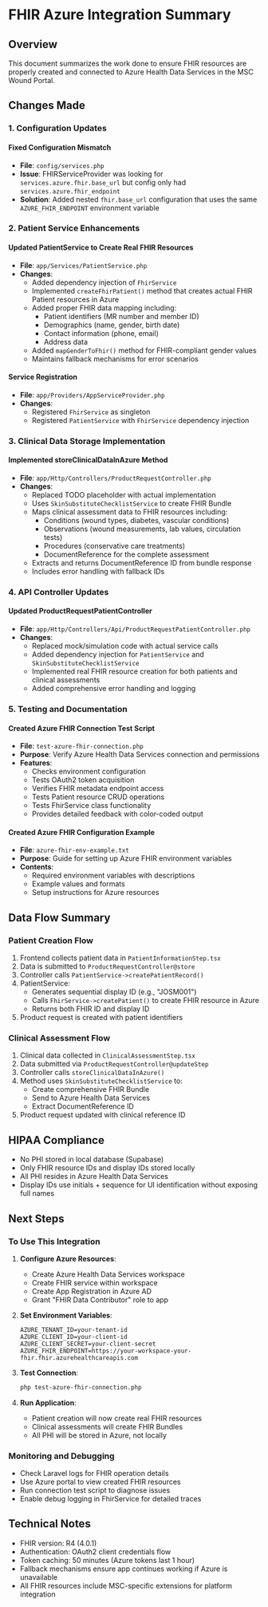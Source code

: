 # FHIR Azure Integration Summary

## Overview

This document summarizes the work done to ensure FHIR resources are properly created and connected to Azure Health Data Services in the MSC Wound Portal.

## Changes Made

### 1. Configuration Updates

#### Fixed Configuration Mismatch

- **File**: `config/services.php`
- **Issue**: FHIRServiceProvider was looking for `services.azure.fhir.base_url` but config only had `services.azure.fhir_endpoint`
- **Solution**: Added nested `fhir.base_url` configuration that uses the same `AZURE_FHIR_ENDPOINT` environment variable

### 2. Patient Service Enhancements

#### Updated PatientService to Create Real FHIR Resources

- **File**: `app/Services/PatientService.php`
- **Changes**:
  - Added dependency injection of `FhirService`
  - Implemented `createFhirPatient()` method that creates actual FHIR Patient resources in Azure
  - Added proper FHIR data mapping including:
    - Patient identifiers (MR number and member ID)
    - Demographics (name, gender, birth date)
    - Contact information (phone, email)
    - Address data
  - Added `mapGenderToFhir()` method for FHIR-compliant gender values
  - Maintains fallback mechanisms for error scenarios

#### Service Registration

- **File**: `app/Providers/AppServiceProvider.php`
- **Changes**:
  - Registered `FhirService` as singleton
  - Registered `PatientService` with `FhirService` dependency injection

### 3. Clinical Data Storage Implementation

#### Implemented storeClinicalDataInAzure Method

- **File**: `app/Http/Controllers/ProductRequestController.php`
- **Changes**:
  - Replaced TODO placeholder with actual implementation
  - Uses `SkinSubstituteChecklistService` to create FHIR Bundle
  - Maps clinical assessment data to FHIR resources including:
    - Conditions (wound types, diabetes, vascular conditions)
    - Observations (wound measurements, lab values, circulation tests)
    - Procedures (conservative care treatments)
    - DocumentReference for the complete assessment
  - Extracts and returns DocumentReference ID from bundle response
  - Includes error handling with fallback IDs

### 4. API Controller Updates

#### Updated ProductRequestPatientController

- **File**: `app/Http/Controllers/Api/ProductRequestPatientController.php`
- **Changes**:
  - Replaced mock/simulation code with actual service calls
  - Added dependency injection for `PatientService` and `SkinSubstituteChecklistService`
  - Implemented real FHIR resource creation for both patients and clinical assessments
  - Added comprehensive error handling and logging

### 5. Testing and Documentation

#### Created Azure FHIR Connection Test Script

- **File**: `test-azure-fhir-connection.php`
- **Purpose**: Verify Azure Health Data Services connection and permissions
- **Features**:
  - Checks environment configuration
  - Tests OAuth2 token acquisition
  - Verifies FHIR metadata endpoint access
  - Tests Patient resource CRUD operations
  - Tests FhirService class functionality
  - Provides detailed feedback with color-coded output

#### Created Azure FHIR Configuration Example

- **File**: `azure-fhir-env-example.txt`
- **Purpose**: Guide for setting up Azure FHIR environment variables
- **Contents**:
  - Required environment variables with descriptions
  - Example values and formats
  - Setup instructions for Azure resources

## Data Flow Summary

### Patient Creation Flow

1. Frontend collects patient data in `PatientInformationStep.tsx`
2. Data is submitted to `ProductRequestController@store`
3. Controller calls `PatientService->createPatientRecord()`
4. PatientService:
   - Generates sequential display ID (e.g., "JOSM001")
   - Calls `FhirService->createPatient()` to create FHIR resource in Azure
   - Returns both FHIR ID and display ID
5. Product request is created with patient identifiers

### Clinical Assessment Flow

1. Clinical data collected in `ClinicalAssessmentStep.tsx`
2. Data submitted via `ProductRequestController@updateStep`
3. Controller calls `storeClinicalDataInAzure()`
4. Method uses `SkinSubstituteChecklistService` to:
   - Create comprehensive FHIR Bundle
   - Send to Azure Health Data Services
   - Extract DocumentReference ID
5. Product request updated with clinical reference ID

## HIPAA Compliance

- No PHI stored in local database (Supabase)
- Only FHIR resource IDs and display IDs stored locally
- All PHI resides in Azure Health Data Services
- Display IDs use initials + sequence for UI identification without exposing full names

## Next Steps

### To Use This Integration

1. **Configure Azure Resources**:
   - Create Azure Health Data Services workspace
   - Create FHIR service within workspace
   - Create App Registration in Azure AD
   - Grant "FHIR Data Contributor" role to app

2. **Set Environment Variables**:

   ```env
   AZURE_TENANT_ID=your-tenant-id
   AZURE_CLIENT_ID=your-client-id
   AZURE_CLIENT_SECRET=your-client-secret
   AZURE_FHIR_ENDPOINT=https://your-workspace-your-fhir.fhir.azurehealthcareapis.com
   ```

3. **Test Connection**:

   ```bash
   php test-azure-fhir-connection.php
   ```

4. **Run Application**:
   - Patient creation will now create real FHIR resources
   - Clinical assessments will create FHIR Bundles
   - All PHI will be stored in Azure, not locally

### Monitoring and Debugging

- Check Laravel logs for FHIR operation details
- Use Azure portal to view created FHIR resources
- Run connection test script to diagnose issues
- Enable debug logging in FhirService for detailed traces

## Technical Notes

- FHIR version: R4 (4.0.1)
- Authentication: OAuth2 client credentials flow
- Token caching: 50 minutes (Azure tokens last 1 hour)
- Fallback mechanisms ensure app continues working if Azure is unavailable
- All FHIR resources include MSC-specific extensions for platform integration
